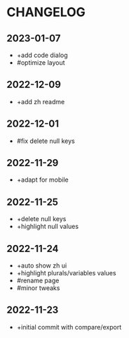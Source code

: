 # CHANGELOG

## 2023-01-07

- +add code dialog
- #optimize layout

## 2022-12-09

- +add zh readme

## 2022-12-01

- #fix delete null keys

## 2022-11-29

- +adapt for mobile

## 2022-11-25

- +delete null keys
- +highlight null values

## 2022-11-24

- +auto show zh ui
- +highlight plurals/variables values
- #rename page
- #minor tweaks

## 2022-11-23

- +initial commit with compare/export
